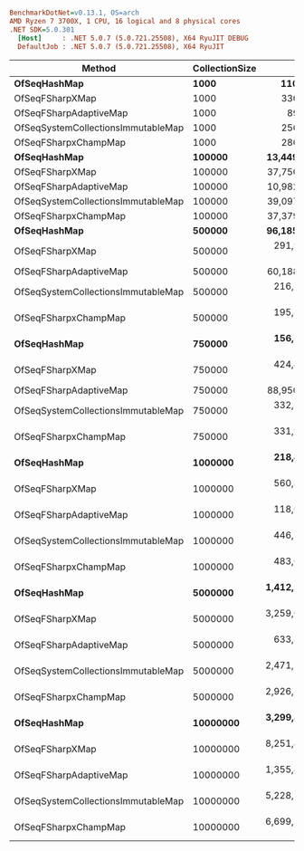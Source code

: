 ``` ini

BenchmarkDotNet=v0.13.1, OS=arch 
AMD Ryzen 7 3700X, 1 CPU, 16 logical and 8 physical cores
.NET SDK=5.0.301
  [Host]     : .NET 5.0.7 (5.0.721.25508), X64 RyuJIT DEBUG
  DefaultJob : .NET 5.0.7 (5.0.721.25508), X64 RyuJIT


```
|                             Method | CollectionSize |            Mean |         Error |        StdDev |
|----------------------------------- |--------------- |----------------:|--------------:|--------------:|
|                       **OfSeqHashMap** |           **1000** |       **110.17 μs** |      **1.038 μs** |      **0.971 μs** |
|                    OfSeqFSharpXMap |           1000 |       330.68 μs |      1.873 μs |      1.752 μs |
|             OfSeqFSharpAdaptiveMap |           1000 |        89.84 μs |      0.679 μs |      0.636 μs |
| OfSeqSystemCollectionsImmutableMap |           1000 |       256.79 μs |      4.808 μs |      4.722 μs |
|               OfSeqFSharpxChampMap |           1000 |       286.88 μs |      2.472 μs |      2.313 μs |
|                       **OfSeqHashMap** |         **100000** |    **13,449.39 μs** |    **151.712 μs** |    **141.911 μs** |
|                    OfSeqFSharpXMap |         100000 |    37,750.52 μs |    574.083 μs |    536.997 μs |
|             OfSeqFSharpAdaptiveMap |         100000 |    10,982.73 μs |    120.187 μs |    112.423 μs |
| OfSeqSystemCollectionsImmutableMap |         100000 |    39,097.60 μs |    524.268 μs |    490.401 μs |
|               OfSeqFSharpxChampMap |         100000 |    37,379.44 μs |    361.439 μs |    338.090 μs |
|                       **OfSeqHashMap** |         **500000** |    **96,185.59 μs** |    **529.517 μs** |    **442.170 μs** |
|                    OfSeqFSharpXMap |         500000 |   291,985.04 μs |  4,210.226 μs |  3,938.248 μs |
|             OfSeqFSharpAdaptiveMap |         500000 |    60,188.35 μs |    729.702 μs |    682.564 μs |
| OfSeqSystemCollectionsImmutableMap |         500000 |   216,527.30 μs |  2,839.435 μs |  2,656.009 μs |
|               OfSeqFSharpxChampMap |         500000 |   195,841.18 μs |  1,429.687 μs |  1,267.380 μs |
|                       **OfSeqHashMap** |         **750000** |   **156,793.76 μs** |  **1,340.004 μs** |  **1,253.441 μs** |
|                    OfSeqFSharpXMap |         750000 |   424,483.55 μs |  4,242.442 μs |  3,760.815 μs |
|             OfSeqFSharpAdaptiveMap |         750000 |    88,950.26 μs |    985.962 μs |    922.270 μs |
| OfSeqSystemCollectionsImmutableMap |         750000 |   332,289.77 μs |  5,000.057 μs |  4,677.057 μs |
|               OfSeqFSharpxChampMap |         750000 |   331,999.09 μs |  1,807.221 μs |  1,509.112 μs |
|                       **OfSeqHashMap** |        **1000000** |   **218,414.38 μs** |  **1,928.154 μs** |  **1,803.596 μs** |
|                    OfSeqFSharpXMap |        1000000 |   560,848.87 μs |  4,607.935 μs |  4,084.814 μs |
|             OfSeqFSharpAdaptiveMap |        1000000 |   118,026.31 μs |    704.415 μs |    624.445 μs |
| OfSeqSystemCollectionsImmutableMap |        1000000 |   446,268.12 μs |  6,774.194 μs |  6,336.586 μs |
|               OfSeqFSharpxChampMap |        1000000 |   483,023.41 μs |  5,186.810 μs |  4,851.745 μs |
|                       **OfSeqHashMap** |        **5000000** | **1,412,598.17 μs** | **21,065.035 μs** | **19,704.246 μs** |
|                    OfSeqFSharpXMap |        5000000 | 3,259,079.75 μs | 21,505.015 μs | 19,063.636 μs |
|             OfSeqFSharpAdaptiveMap |        5000000 |   633,888.01 μs |  7,738.250 μs |  7,238.364 μs |
| OfSeqSystemCollectionsImmutableMap |        5000000 | 2,471,130.55 μs | 22,772.691 μs | 21,301.589 μs |
|               OfSeqFSharpxChampMap |        5000000 | 2,926,849.53 μs | 25,341.168 μs | 23,704.144 μs |
|                       **OfSeqHashMap** |       **10000000** | **3,299,878.09 μs** | **18,616.826 μs** | **17,414.191 μs** |
|                    OfSeqFSharpXMap |       10000000 | 8,251,430.10 μs | 53,425.476 μs | 47,360.293 μs |
|             OfSeqFSharpAdaptiveMap |       10000000 | 1,355,405.41 μs |  8,122.114 μs |  7,200.042 μs |
| OfSeqSystemCollectionsImmutableMap |       10000000 | 5,228,771.15 μs | 52,710.431 μs | 49,305.370 μs |
|               OfSeqFSharpxChampMap |       10000000 | 6,699,184.76 μs | 39,367.783 μs | 34,898.515 μs |

